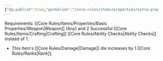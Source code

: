 ```yaml
---
{"dg-publish":true,"permalink":"/core-rules/items/properties/extra-properties/weapon/refined/"}
---
```


Requirements: [[Core Rules/Items/Properties/Basic Properties/Weapon\|Weapon]] (Any) and 2 Successful [[Core Rules/Items/Crafting\|Crafting]] [[Core Rules/Ability Checks\|Ability Checks]] instead of 1.

- This item's [[Core Rules/Damage\|Damage]] die increases by 1 [[Core Rules/Ranks\|Rank]].